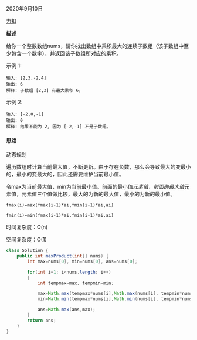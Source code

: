 2020年9月10日

[力扣](https://leetcode-cn.com/problems/maximum-product-subarray/)

**描述**

给你一个整数数组nums，请你找出数组中乘积最大的连续子数组（该子数组中至少包含一个数字），并返回该子数组所对应的乘积。

示例 1:
```
输入: [2,3,-2,4]
输出: 6
解释: 子数组 [2,3] 有最大乘积 6。
```
示例 2:
```
输入: [-2,0,-1]
输出: 0
解释: 结果不能为 2, 因为 [-2,-1] 不是子数组。
```

#### 思路

动态规划

遍历数组时计算当前最大值，不断更新。由于存在负数，那么会导致最大的变最小的，最小的变最大的，因此还需要维护当前最小值。

令max为当前最大值，min为当前最小值。前面的最小值*元素值，前面的最大值*元素值，元素值三个值做比较，最大的为新的最大值，最小的为新的最小值。

```
fmax(i)=max(fmax(i-1)*ai,fmin(i-1)*ai,ai)

fmin(i)=min(fmax(i-1)*ai,fmin(i-1)*ai,ai)
```
时间复杂度：O(n)

空间复杂度：O(1)

```java
class Solution {
    public int maxProduct(int[] nums) {
        int max=nums[0], min=nums[0], ans=nums[0];

        for(int i=1; i<nums.length; i++)
        {
            int tempmax=max, tempmin=min;

            max=Math.max(tempmax*nums[i],Math.max(nums[i], tempmin*nums[i]));
            min=Math.min(tempmax*nums[i],Math.min(nums[i], tempmin*nums[i]));

            ans=Math.max(ans,max);            
        }
        return ans;
    }
}
```

